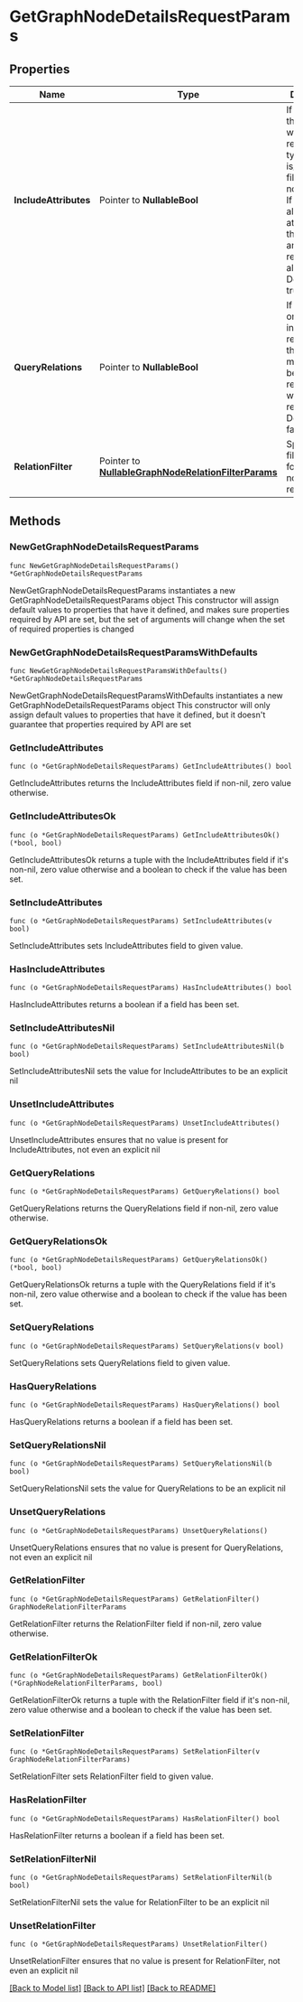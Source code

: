 # GetGraphNodeDetailsRequestParams

## Properties

Name | Type | Description | Notes
------------ | ------------- | ------------- | -------------
**IncludeAttributes** | Pointer to **NullableBool** | If set to false the response will only return name, type and is_root fields filled in each node/relation. If set to true all the attributes for the nodes and its relations are also returned. Defaults to true. | [optional] 
**QueryRelations** | Pointer to **NullableBool** | If set to false only the node info will be returned, else the relations matching the below relation filters will be returned. Defaults to false. | [optional] 
**RelationFilter** | Pointer to [**NullableGraphNodeRelationFilterParams**](GraphNodeRelationFilterParams.md) | Specifies the filter params for graph node relations. | [optional] 

## Methods

### NewGetGraphNodeDetailsRequestParams

`func NewGetGraphNodeDetailsRequestParams() *GetGraphNodeDetailsRequestParams`

NewGetGraphNodeDetailsRequestParams instantiates a new GetGraphNodeDetailsRequestParams object
This constructor will assign default values to properties that have it defined,
and makes sure properties required by API are set, but the set of arguments
will change when the set of required properties is changed

### NewGetGraphNodeDetailsRequestParamsWithDefaults

`func NewGetGraphNodeDetailsRequestParamsWithDefaults() *GetGraphNodeDetailsRequestParams`

NewGetGraphNodeDetailsRequestParamsWithDefaults instantiates a new GetGraphNodeDetailsRequestParams object
This constructor will only assign default values to properties that have it defined,
but it doesn't guarantee that properties required by API are set

### GetIncludeAttributes

`func (o *GetGraphNodeDetailsRequestParams) GetIncludeAttributes() bool`

GetIncludeAttributes returns the IncludeAttributes field if non-nil, zero value otherwise.

### GetIncludeAttributesOk

`func (o *GetGraphNodeDetailsRequestParams) GetIncludeAttributesOk() (*bool, bool)`

GetIncludeAttributesOk returns a tuple with the IncludeAttributes field if it's non-nil, zero value otherwise
and a boolean to check if the value has been set.

### SetIncludeAttributes

`func (o *GetGraphNodeDetailsRequestParams) SetIncludeAttributes(v bool)`

SetIncludeAttributes sets IncludeAttributes field to given value.

### HasIncludeAttributes

`func (o *GetGraphNodeDetailsRequestParams) HasIncludeAttributes() bool`

HasIncludeAttributes returns a boolean if a field has been set.

### SetIncludeAttributesNil

`func (o *GetGraphNodeDetailsRequestParams) SetIncludeAttributesNil(b bool)`

 SetIncludeAttributesNil sets the value for IncludeAttributes to be an explicit nil

### UnsetIncludeAttributes
`func (o *GetGraphNodeDetailsRequestParams) UnsetIncludeAttributes()`

UnsetIncludeAttributes ensures that no value is present for IncludeAttributes, not even an explicit nil
### GetQueryRelations

`func (o *GetGraphNodeDetailsRequestParams) GetQueryRelations() bool`

GetQueryRelations returns the QueryRelations field if non-nil, zero value otherwise.

### GetQueryRelationsOk

`func (o *GetGraphNodeDetailsRequestParams) GetQueryRelationsOk() (*bool, bool)`

GetQueryRelationsOk returns a tuple with the QueryRelations field if it's non-nil, zero value otherwise
and a boolean to check if the value has been set.

### SetQueryRelations

`func (o *GetGraphNodeDetailsRequestParams) SetQueryRelations(v bool)`

SetQueryRelations sets QueryRelations field to given value.

### HasQueryRelations

`func (o *GetGraphNodeDetailsRequestParams) HasQueryRelations() bool`

HasQueryRelations returns a boolean if a field has been set.

### SetQueryRelationsNil

`func (o *GetGraphNodeDetailsRequestParams) SetQueryRelationsNil(b bool)`

 SetQueryRelationsNil sets the value for QueryRelations to be an explicit nil

### UnsetQueryRelations
`func (o *GetGraphNodeDetailsRequestParams) UnsetQueryRelations()`

UnsetQueryRelations ensures that no value is present for QueryRelations, not even an explicit nil
### GetRelationFilter

`func (o *GetGraphNodeDetailsRequestParams) GetRelationFilter() GraphNodeRelationFilterParams`

GetRelationFilter returns the RelationFilter field if non-nil, zero value otherwise.

### GetRelationFilterOk

`func (o *GetGraphNodeDetailsRequestParams) GetRelationFilterOk() (*GraphNodeRelationFilterParams, bool)`

GetRelationFilterOk returns a tuple with the RelationFilter field if it's non-nil, zero value otherwise
and a boolean to check if the value has been set.

### SetRelationFilter

`func (o *GetGraphNodeDetailsRequestParams) SetRelationFilter(v GraphNodeRelationFilterParams)`

SetRelationFilter sets RelationFilter field to given value.

### HasRelationFilter

`func (o *GetGraphNodeDetailsRequestParams) HasRelationFilter() bool`

HasRelationFilter returns a boolean if a field has been set.

### SetRelationFilterNil

`func (o *GetGraphNodeDetailsRequestParams) SetRelationFilterNil(b bool)`

 SetRelationFilterNil sets the value for RelationFilter to be an explicit nil

### UnsetRelationFilter
`func (o *GetGraphNodeDetailsRequestParams) UnsetRelationFilter()`

UnsetRelationFilter ensures that no value is present for RelationFilter, not even an explicit nil

[[Back to Model list]](../README.md#documentation-for-models) [[Back to API list]](../README.md#documentation-for-api-endpoints) [[Back to README]](../README.md)


